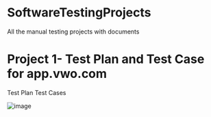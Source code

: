 # SoftwareTestingProjects
All the manual testing projects with documents

# Project 1- Test Plan and Test Case for app.vwo.com
Test Plan
Test Cases

![image](https://github.com/user-attachments/assets/dd867704-828d-4bc5-80c4-ab4ae80c6d06)

